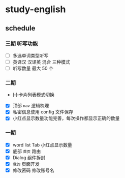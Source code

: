 # study-english

## schedule

### 三期 听写功能

- [ ] 多选单词类型听写
- [ ] 英译汉 汉译英 混合 三种模式
- [ ] 听写数量 最大 50 个
### 二期

- ~~[ ] 卡片列表模式切换~~
- [x] 顶部 `nav` 逻辑梳理
- [x] 私密信息使用 config 文件保存
- [x] 小红点显示数量功能完善，每次操作都显示正确的数量

### 一期

- [x] word list Tab 小红点显示数量
- [x] 底部 `首页` 路由
- [x] Dialog 组件拆封
- [x] `我的` 页面开发
- [x] 修改密码 修改账号名
